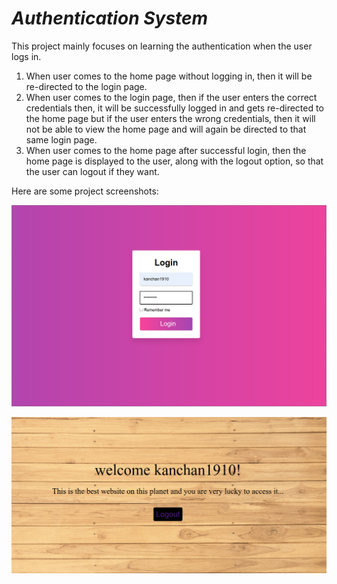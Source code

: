 # **_Authentication System_**

This project mainly focuses on learning the authentication when the user logs in.
 1. When user comes to the home page without logging in, then it will be re-directed to the login page.
 2. When user comes to the login page, then if the user enters the correct credentials then, it will be successfully logged in and gets re-directed to the home page but if the user enters the wrong credentials, then it will not be able to view the home page and will again be directed to that same login page.
 3. When user comes to the home page after successful login, then the home page is displayed to the user, along with the logout option,
 so that the user can logout if they want.
 
   Here are some project screenshots:
                                                           
![Image description](https://github.com/kanchan1910/Authentication-System/blob/master/Project%20screenshots/ss1.png)

                                                           
![Image description](https://github.com/kanchan1910/Authentication-System/blob/master/Project%20screenshots/ss2.png)

